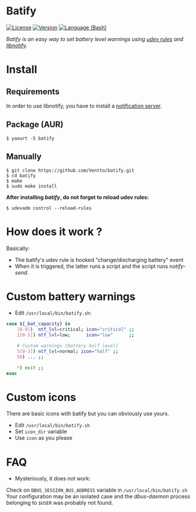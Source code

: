 Batify
====
[![License](https://img.shields.io/badge/license-MIT-blue.svg?style=flat)](https://github.com/Ventto/batify/blob/master/LICENSE)
[![Version](https://img.shields.io/badge/version-0.7-orange.svg?style=flat)](https://github.com/Ventto/batify/)
[![Language (Bash)](https://img.shields.io/badge/powered_by-Bash-brightgreen.svg)](https://www.gnu.org/software/bash/)

*Batify is an easy way to set battery level warnings using [udev rules](https://wiki.archlinux.org/index.php/Udev) and [libnotify](https://wiki.archlinux.org/index.php/Desktop_notifications).*

# Install

## Requirements

In order to use libnotify, you have to install a [notification server](https://wiki.archlinux.org/index.php/Desktop_notifications).

## Package (AUR)

```
$ yaourt -S batify
```

## Manually

```
$ git clone https://github.com/Ventto/batify.git
$ cd batify
$ make
$ sudo make install
```

**After installing *batify*, do not forget to reload udev rules:**

```
$ udevadm control --reload-rules
```

# How does it work ?

Basically:

* The batify's udev rule is hooked "change/discharging battery" event
* When it is triggered, the latter runs a script and the script runs *notify-send*.

# Custom battery warnings

* Edit `/usr/local/bin/batify.sh`:

```bash
case ${_bat_capacity} in
	[0-9])  ntf_lvl=critical; icon="critical" ;;
	1[0-5]) ntf_lvl=low;      icon="low"      ;;

	# Custom warnings (battery half level)
	5[0-3]) ntf_lvl=normal; icon="half" ;;
	50) ... ;;

	*) exit ;;
esac
```

# Custom icons

There are basic icons with batify but you can obviously use yours.

* Edit `/usr/local/bin/batify.sh`
* Set `icon_dir` variable
* Use `icon` as you please

# FAQ

* Mysteriously, it does not work:

Check on `DBUS_SESSION_BUS_ADDRESS` variable in `/usr/local/bin/batify.sh`
Your configuration may be an isolated case and the *dbus-daemon* process belonging to `$USER` was
probably not found.

